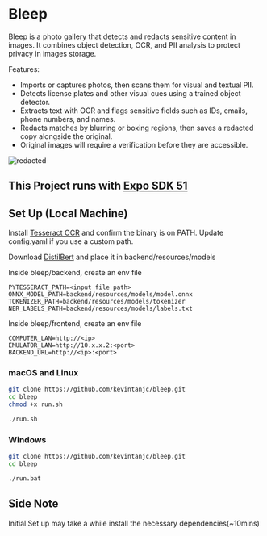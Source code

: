 # Bleep

Bleep is a photo gallery that detects and redacts sensitive content in images. It combines object detection, OCR, and PII analysis to protect privacy in images storage.

Features:
- Imports or captures photos, then scans them for visual and textual PII.
- Detects license plates and other visual cues using a trained object detector.
- Extracts text with OCR and flags sensitive fields such as IDs, emails, phone numbers, and names.
- Redacts matches by blurring or boxing regions, then saves a redacted copy alongside the original.
- Original images will require a verification before they are accessible.

![redacted](https://github.com/user-attachments/assets/467a12d4-4274-4d17-80b9-18a4cd1e5388)

## This Project runs with [Expo SDK 51](https://expo.dev/go?sdkVersion=51&platform=android&device=true)

## Set Up (Local Machine)

Install [Tesseract OCR](https://github.com/tesseract-ocr/tessdoc) and confirm the binary is on PATH. Update config.yaml if you use a custom path.

Download [DistilBert](https://huggingface.co/Isotonic/distilbert_finetuned_ai4privacy_v2/blob/main/onnx/model.onnx) and place it in backend/resources/models

Inside bleep/backend, create an env file
```env
PYTESSERACT_PATH=<input file path>
ONNX_MODEL_PATH=backend/resources/models/model.onnx
TOKENIZER_PATH=backend/resources/models/tokenizer
NER_LABELS_PATH=backend/resources/models/labels.txt
```

Inside bleep/frontend, create an env file
```env
COMPUTER_LAN=http://<ip>
EMULATOR_LAN=http://10.x.x.2:<port>
BACKEND_URL=http://<ip>:<port>
```

### macOS and Linux
```bash
git clone https://github.com/kevintanjc/bleep.git
cd bleep
chmod +x run.sh

./run.sh
```

### Windows
```bash
git clone https://github.com/kevintanjc/bleep.git
cd bleep

./run.bat
```
## Side Note
Initial Set up may take a while install the necessary dependencies(~10mins)

